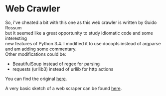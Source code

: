 Web Crawler
==================

So, i've cheated a bit with this one as this web crawler is written by Guido Rossum  
but it seemed like a great opportunity to study idiomatic code and some interesting  
new features of Python 3.4.
I modified it to use docopts instead of argparse and am adding some commentary.  
Other modifications could be:
  * BeautifulSoup instead of regex for parsing 
  * requests (urllib3) instead of urllib for http actions

You can find the original [here](https://github.com/aosabook/500lines/tree/master/crawler).

A very basic sketch of a web scraper can be found [here](https://github.com/mikar/60-days-of-code/tree/master/oop/datastructs/scraping).